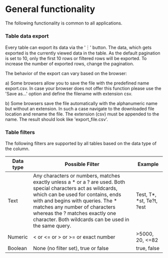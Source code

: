 # General functionality

The following functionality is common to all applications.

### Table data export

Every table can export its data via the   '&#65049;'  button.
The data, which gets exported is the currently viewed data in the table. As the default pagination is set to 10, only the first 10 rows or filtered rows will be exported. To increase the number of exported rows, change the pagination.

The behavior of the export can vary based on the browser:

a) Some browsers allow you to save the file with the predefined name export.csv. In case your browser does not offer this function please use the 'Save as...' option and define the filename with extension csv.

b) Some browsers save the file automatically with the alphanumeric name but without an extension. In such a case navigate to the downloaded file location and rename the file. The extension (csv) must be appended to the name. The result should look like 'export_file.csv'.

### Table filters

The following filters are supported by all tables based on the data type of the column.

|Data type | Possible Filter | Example |
| ---------|---------------|---------|
| Text | Any characters or numbers, matches exactly unless a * or a ? are used. Both special characters act as wildcards, which can be used for contains, ends with and begins with queries. The * matches any number of characters whereas the ? matches exactly one character. Both wildcards can be used in the same query. |Test, T*, *st, Te?t, ?est |
| Numeric | < or <= or > or >= or exact number |>5000, 20, <=82 |
| Boolean |None (no filter set), true or false |true, false |

